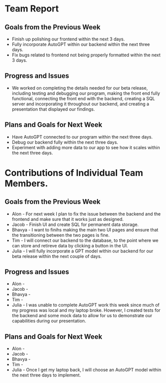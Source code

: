 # Team Report
## Goals from the Previous Week
* Finish up polishing our frontend within the next 3 days.
* Fully incorporate AutoGPT within our backend within the next three days.
* Fix bugs related to frontend not being properly formatted within the next 3 days.

## Progress and Issues
* We worked on completing the details needed for our beta release, including testing and debugging our program, making the front end fully functional, connecting the front end with the backend, creating a SQL server and incorporating it throughout our backend, and creating a presentation that displayed our findings.

## Plans and Goals for Next Week
* Have AutoGPT connected to our program within the next three days.
* Debug our backend fully within the next three days.
* Experiment with adding more data to our app to see how it scales within the next three days.





# Contributions of Individual Team Members.
## Goals from the Previous Week
* Alon - For next week I plan to fix the issue between the backend and the frontend and make sure that it works just as designed. 
* Jacob - Finish UI and create SQL for permanent data storage.
* Bhavya - I want to finihs making the main two UI pages and ensure that the transitioning between the two pages is fine.
* Tim - I will connect our backend to the database, to the point where we can store and retireve data by clicking a button in the UI.
* Julia - I will fully incorporate a GPT model within our backend for our beta release within the next couple of days.

## Progress and Issues
* Alon -  
* Jacob - 
* Bhavya - 
* Tim - 
* Julia - I was unable to complete AutoGPT work this week since much of my progress was local and my laptop broke. However, I created tests for the backend and some mock data to allow for us to demonstrate our capabilities during our presentation.


## Plans and Goals for Next Week
* Alon -  
* Jacob - 
* Bhavya - 
* Tim - 
* Julia - Once I get my laptop back, I will choose an AutoGPT model within the next three days to implement.
